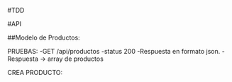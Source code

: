 #TDD

#API

##Modelo de Productos:

PRUEBAS:
-GET /api/productos
-status 200
-Respuesta en formato json.
-Respuesta -> array de productos

CREA PRODUCTO:
